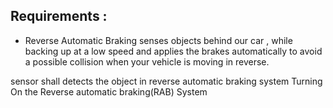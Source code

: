 ## Requirements :
* Reverse Automatic Braking senses objects behind our car , while backing up at a low speed and applies the brakes automatically to  avoid a possible collision when your vehicle is moving in reverse.


sensor shall detects the object in reverse automatic braking system
Turning On the Reverse automatic braking(RAB) System


